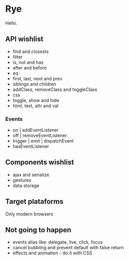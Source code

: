 Rye
===

Hello.

API wishlist
------------

- find and closests
- filter
- is, not and has
- after and before
- eq
- first, last, next and prev
- siblings and children
- addClass, removeClass and toggleClass
- css
- toggle, show and hide
- html, text, attr and val

### Events
 
- on | addEventListener
- off | removeEventListener
- trigger | emit | dispatchEvent
- hasEventListener

Components wishlist
------------

- ajax and serialize
- gestures
- data storage

Target plataforms
------------
Only modern browsers

Not going to happen
------------

- events alias like: delegate, live, click, focus
- cancel bubbling and prevent default with false return
- effects and animation - do it with CSS